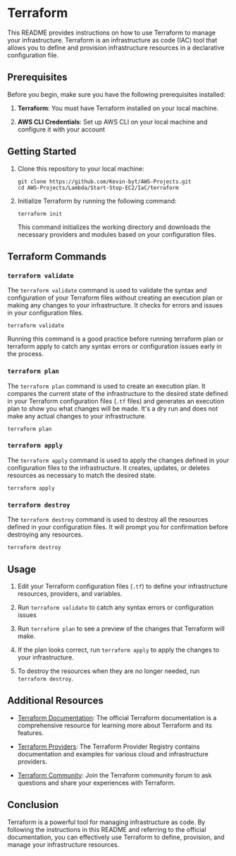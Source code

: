 # Terraform

This README provides instructions on how to use Terraform to manage your infrastructure. Terraform is an infrastructure as code (IAC) tool that allows you to define and provision infrastructure resources in a declarative configuration file.

## Prerequisites

Before you begin, make sure you have the following prerequisites installed:

1. **Terraform**: You must have Terraform installed on your local machine.

2. **AWS CLI Credentials**: Set up AWS CLI on your local machine and configure it with your account

## Getting Started

1. Clone this repository to your local machine:

   ```shell
   git clone https://github.com/Kevin-byt/AWS-Projects.git
   cd AWS-Projects/Lambda/Start-Stop-EC2/IaC/terraform
   ```

2. Initialize Terraform by running the following command:

   ```shell
   terraform init
   ```

   This command initializes the working directory and downloads the necessary providers and modules based on your configuration files.

## Terraform Commands

### `terraform validate`
The `terraform validate` command is used to validate the syntax and configuration of your Terraform files without creating an execution plan or making any changes to your infrastructure. It checks for errors and issues in your configuration files.

```shell
terraform validate
```
Running this command is a good practice before running terraform plan or terraform apply to catch any syntax errors or configuration issues early in the process.

### `terraform plan`

The `terraform plan` command is used to create an execution plan. It compares the current state of the infrastructure to the desired state defined in your Terraform configuration files (`.tf` files) and generates an execution plan to show you what changes will be made. It's a dry run and does not make any actual changes to your infrastructure.

```shell
terraform plan
```

### `terraform apply`

The `terraform apply` command is used to apply the changes defined in your configuration files to the infrastructure. It creates, updates, or deletes resources as necessary to match the desired state.

```shell
terraform apply
```

### `terraform destroy`

The `terraform destroy` command is used to destroy all the resources defined in your configuration files. It will prompt you for confirmation before destroying any resources.

```shell
terraform destroy
```

## Usage

1. Edit your Terraform configuration files (`.tf`) to define your infrastructure resources, providers, and variables.

2. Run `terraform validate` to catch any syntax errors or configuration issues

2. Run `terraform plan` to see a preview of the changes that Terraform will make.

3. If the plan looks correct, run `terraform apply` to apply the changes to your infrastructure.

4. To destroy the resources when they are no longer needed, run `terraform destroy`.

## Additional Resources

- [Terraform Documentation](https://www.terraform.io/docs/index.html): The official Terraform documentation is a comprehensive resource for learning more about Terraform and its features.

- [Terraform Providers](https://registry.terraform.io/browse/providers): The Terraform Provider Registry contains documentation and examples for various cloud and infrastructure providers.

- [Terraform Community](https://community.hashicorp.com/c/terraform/7): Join the Terraform community forum to ask questions and share your experiences with Terraform.

## Conclusion

Terraform is a powerful tool for managing infrastructure as code. By following the instructions in this README and referring to the official documentation, you can effectively use Terraform to define, provision, and manage your infrastructure resources.